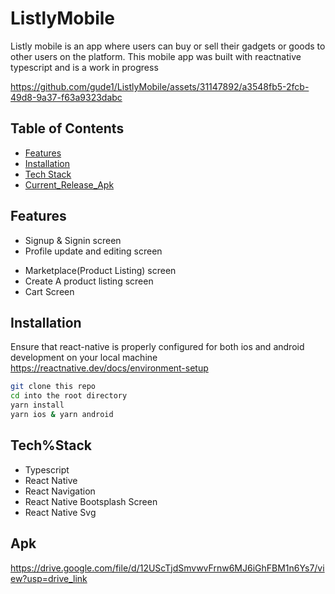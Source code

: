 # ListlyMobile
Listly mobile is an app where users can buy or sell their gadgets or goods to other users on the platform. This mobile app was built with reactnative typescript and is a work in progress

https://github.com/gude1/ListlyMobile/assets/31147892/a3548fb5-2fcb-49d8-9a37-f63a9323dabc

## Table of Contents

* [Features](#Features)
* [Installation](#Installation)
* [Tech Stack](#Tech%Stack)
* [Current_Release_Apk](#Apk)


## Features
- Signup & Signin screen
- Profile update and editing screen
* Marketplace(Product Listing) screen
* Create A product listing screen
* Cart Screen


## Installation
Ensure that react-native is properly configured for both ios and android development on your local machine<br/>
https://reactnative.dev/docs/environment-setup

```bash
git clone this repo
cd into the root directory
yarn install
yarn ios & yarn android
```

## Tech%Stack
- Typescript
- React Native
- React Navigation
- React Native Bootsplash Screen
- React Native Svg

## Apk
https://drive.google.com/file/d/12UScTjdSmvwvFrnw6MJ6iGhFBM1n6Ys7/view?usp=drive_link